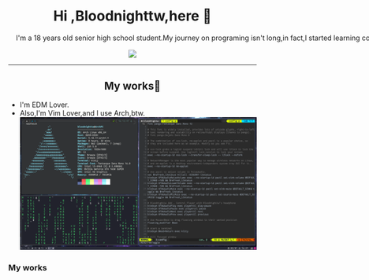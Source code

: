   <h1 align="center">Hi ,Bloodnighttw,here 👋</h1>
<p style="white-space:pre">    I'm a 18 years old senior high school student.My journey on programing isn't long,in fact,I started learning coding on freshman year of senior high school,but after learning ,I know that this will be the way I will choose. I will keep learing forward,until someday nothing could let me learn.</p>

<p align="center">
  <img align="center" src="https://github-readme-stats.vercel.app/api/top-langs/?username=bloodnighttw&hide=javascript" />
</p>

- - -
  <h2 align="center">My works👋</h2>


- I'm EDM Lover.
- Also,I'm Vim Lover,and I use Arch,btw.
![](My-Desktop.png)


### My works
